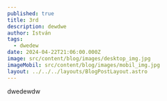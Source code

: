 ```yaml
---
published: true
title: 3rd
description: dewdwe
author: István
tags:
  - dwedew
date: 2024-04-22T21:06:00.000Z
image: src/content/blog/images/desktop_img.jpg
imageMobil: src/content/blog/images/mobil_img.jpg
layout: ../../../layouts/BlogPostLayout.astro
---
```

dwedewdw
